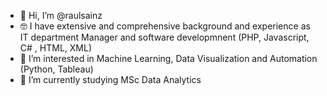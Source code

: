 - 👋 Hi, I’m @raulsainz
- 🤓 I have extensive and comprehensive background and experience as IT department Manager and software developmnent (PHP, Javascript, C# , HTML, XML)
- 👀 I’m interested in Machine Learning, Data Visualization and Automation (Python, Tableau)
- 🌱 I’m currently studying MSc Data Analytics 

<!---
raulsainz/raulsainz is a ✨ special ✨ repository because its `README.md` (this file) appears on your GitHub profile.
You can click the Preview link to take a look at your changes.
--->
